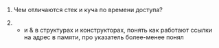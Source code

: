 1) Чем отличаются стек и куча по времени доступа?

2) * и & в структурах и конструкторах, понять как работают ссылки на адрес в памяти, про указатель более-менее понял